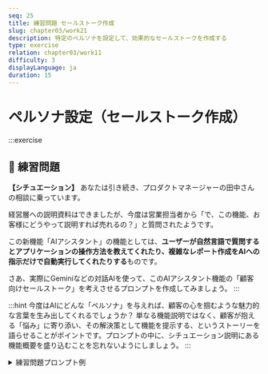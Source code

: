 ```yaml
---
seq: 25
title: 練習問題 セールストーク作成
slug: chapter03/work21
description: 特定のペルソナを設定して、効果的なセールストークを作成する
type: exercise
relation: chapter03/work11
difficulty: 3
displayLanguage: ja
duration: 15
---
```


# ペルソナ設定（セールストーク作成）

:::exercise
## 📝 練習問題

**【シチュエーション】**
あなたは引き続き、プロダクトマネージャーの田中さんの相談に乗っています。

経営層への説明資料はできましたが、今度は営業担当者から「で、この機能、お客様にどうやって説明すれば売れるの？」と質問されたようです。

この新機能「AIアシスタント」の機能としては、**ユーザーが自然言語で質問するとアプリケーションの操作方法を教えてくれたり、複雑なレポート作成をAIへの指示だけで自動実行してくれたりする**ものです。

さあ、実際にGeminiなどの対話AIを使って、このAIアシスタント機能の「顧客向けセールストーク」を考えさせるプロンプトを作成してみましょう。
:::

:::hint
今度はAIにどんな「ペルソナ」を与えれば、顧客の心を掴むような魅力的な言葉を生み出してくれるでしょうか？
単なる機能説明ではなく、顧客が抱える「悩み」に寄り添い、その解決策として機能を提示する、というストーリーを語らせることがポイントです。プロンプトの中に、シチュエーション説明にある機能概要を盛り込むことを忘れないようにしましょう。
:::

<details>
<summary>練習問題プロンプト例</summary>

```
あなたは、数々のSaaSプロダクトを売りまくってきた、トップセールスです。
この度、我々のアプリケーションに搭載される新機能「AIアシスタント」について、顧客の心を掴むためのセールストークを、顧客の課題に寄り添う形で作成してください。

# 新機能「AIアシスタント」の概要
- ユーザーが自然言語で質問すると、アプリケーションの操作方法や最適な機能などを対話形式で教えてくれる。
- 複雑なレポート作成なども、AIに指示するだけで自動で実行してくれる。
```

### AI回答出力例
（AIによる回答のイメージ）
```
お客様、本日は貴重なお時間をいただき、ありがとうございます。御社の業務効率化についてお話を伺えることを楽しみにしておりました。

お客様の課題に寄り添う
まず、御社の現在の業務フローについて、いくつかお聞かせいただけますでしょうか。

例えば、新しいメンバーがアプリケーションを使い始めるとき、操作方法や機能を覚えるのに時間がかかり、本来の業務が滞ることはありませんか？ また、日々大量に発生するデータ分析やレポート作成に、多くの時間を割いていませんか？

もしそうした課題に少しでも心当たりがあるなら、まさに今回ご紹介する新機能「AIアシスタント」が、その解決の糸口になるはずです。

新機能「AIアシスタント」の価値
「AIアシスタント」は、単なるチャットボットではありません。御社の業務に深く入り込み、従業員一人ひとりの生産性を劇的に向上させるための、まったく新しいツールです。

この機能の最大の特長は、自然言語での対話です。

1. 業務の自律性を高める
もし操作方法がわからなくなっても、マニュアルを探す必要はありません。「この機能はどう使うの？」とAIに尋ねるだけで、即座に最適な答えを返してくれます。まるで、ベテランの同僚が常に横にいてサポートしてくれるようなものです。これにより、新しいメンバーでもすぐに業務に慣れ、自律的に動けるようになります。

2. 創造的な仕事に集中できる
「先月の売上データを顧客別・地域別に集計して、グラフ化して」といった複雑な指示も、AIアシスタントが瞬時に実行します。これまでは数時間かかっていたような定型業務や分析作業が、ものの数分で完了します。結果として、従業員は単純作業から解放され、より価値の高い、創造的な業務に時間を使えるようになります。

導入後の未来像
AIアシスタントの導入は、御社のチームが本来持つ力を最大限に引き出すことにつながります。

操作で悩む時間がなくなり、膨大なデータに隠されたインサイトを瞬時に見つけ出し、ビジネスの意思決定を加速させます。

御社の業務をさらに加速させるために、この「AIアシスタント」がどのように貢献できるか、ぜひ具体的にご相談させていただけますでしょうか。御社の状況に合わせて、最適な活用方法をご提案します。
```
</details>
